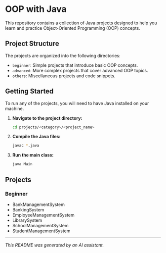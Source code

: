 # OOP with Java

This repository contains a collection of Java projects designed to help you learn and practice Object-Oriented Programming (OOP) concepts.

## Project Structure

The projects are organized into the following directories:

*   `beginner`: Simple projects that introduce basic OOP concepts.
*   `advanced`: More complex projects that cover advanced OOP topics.
*   `others`: Miscellaneous projects and code snippets.

## Getting Started

To run any of the projects, you will need to have Java installed on your machine.

1.  **Navigate to the project directory:**
    ```bash
    cd projects/<category>/<project_name>
    ```
2.  **Compile the Java files:**
    ```bash
    javac *.java
    ```
3.  **Run the main class:**
    ```bash
    java Main
    ```

## Projects

### Beginner

*   BankManagementSystem
*   BankingSystem
*   EmployeeManagementSystem
*   LibrarySystem
*   SchoolManagementSystem
*   StudentManagementSystem

---

*This README was generated by an AI assistant.* 